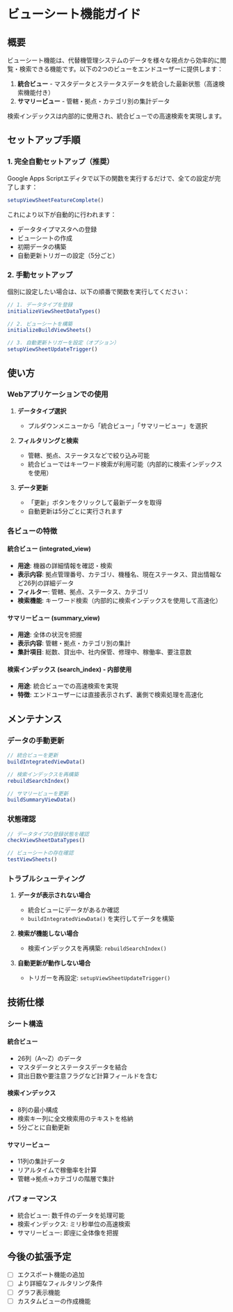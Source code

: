 # ビューシート機能ガイド

## 概要

ビューシート機能は、代替機管理システムのデータを様々な視点から効率的に閲覧・検索できる機能です。以下の2つのビューをエンドユーザーに提供します：

1. **統合ビュー** - マスタデータとステータスデータを統合した最新状態（高速検索機能付き）
2. **サマリービュー** - 管轄・拠点・カテゴリ別の集計データ

検索インデックスは内部的に使用され、統合ビューでの高速検索を実現します。

## セットアップ手順

### 1. 完全自動セットアップ（推奨）

Google Apps Scriptエディタで以下の関数を実行するだけで、全ての設定が完了します：

```javascript
setupViewSheetFeatureComplete()
```

これにより以下が自動的に行われます：
- データタイプマスタへの登録
- ビューシートの作成
- 初期データの構築
- 自動更新トリガーの設定（5分ごと）

### 2. 手動セットアップ

個別に設定したい場合は、以下の順番で関数を実行してください：

```javascript
// 1. データタイプを登録
initializeViewSheetDataTypes()

// 2. ビューシートを構築
initializeBuildViewSheets()

// 3. 自動更新トリガーを設定（オプション）
setupViewSheetUpdateTrigger()
```

## 使い方

### Webアプリケーションでの使用

1. **データタイプ選択**
   - プルダウンメニューから「統合ビュー」「サマリービュー」を選択

2. **フィルタリングと検索**
   - 管轄、拠点、ステータスなどで絞り込み可能
   - 統合ビューではキーワード検索が利用可能（内部的に検索インデックスを使用）

3. **データ更新**
   - 「更新」ボタンをクリックして最新データを取得
   - 自動更新は5分ごとに実行されます

### 各ビューの特徴

#### 統合ビュー (integrated_view)
- **用途**: 機器の詳細情報を確認・検索
- **表示内容**: 拠点管理番号、カテゴリ、機種名、現在ステータス、貸出情報など26列の詳細データ
- **フィルター**: 管轄、拠点、ステータス、カテゴリ
- **検索機能**: キーワード検索（内部的に検索インデックスを使用して高速化）

#### サマリービュー (summary_view)
- **用途**: 全体の状況を把握
- **表示内容**: 管轄・拠点・カテゴリ別の集計
- **集計項目**: 総数、貸出中、社内保管、修理中、稼働率、要注意数

#### 検索インデックス (search_index) - 内部使用
- **用途**: 統合ビューでの高速検索を実現
- **特徴**: エンドユーザーには直接表示されず、裏側で検索処理を高速化

## メンテナンス

### データの手動更新

```javascript
// 統合ビューを更新
buildIntegratedViewData()

// 検索インデックスを再構築
rebuildSearchIndex()

// サマリービューを更新
buildSummaryViewData()
```

### 状態確認

```javascript
// データタイプの登録状態を確認
checkViewSheetDataTypes()

// ビューシートの存在確認
testViewSheets()
```

### トラブルシューティング

1. **データが表示されない場合**
   - 統合ビューにデータがあるか確認
   - `buildIntegratedViewData()` を実行してデータを構築

2. **検索が機能しない場合**
   - 検索インデックスを再構築: `rebuildSearchIndex()`

3. **自動更新が動作しない場合**
   - トリガーを再設定: `setupViewSheetUpdateTrigger()`

## 技術仕様

### シート構造

#### 統合ビュー
- 26列（A〜Z）のデータ
- マスタデータとステータスデータを結合
- 貸出日数や要注意フラグなど計算フィールドを含む

#### 検索インデックス
- 8列の最小構成
- 検索キー列に全文検索用のテキストを格納
- 5分ごとに自動更新

#### サマリービュー
- 11列の集計データ
- リアルタイムで稼働率を計算
- 管轄→拠点→カテゴリの階層で集計

### パフォーマンス

- 統合ビュー: 数千件のデータを処理可能
- 検索インデックス: ミリ秒単位の高速検索
- サマリービュー: 即座に全体像を把握

## 今後の拡張予定

- [ ] エクスポート機能の追加
- [ ] より詳細なフィルタリング条件
- [ ] グラフ表示機能
- [ ] カスタムビューの作成機能